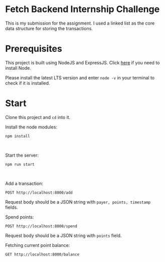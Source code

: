 # Fetch Backend Internship Challenge
This is my submission for the assignment. I used a linked list as the core data structure for storing the transactions.

# Prerequisites
This project is built using NodeJS and ExpressJS. Click [here](https://nodejs.org/en/download) if you need to install Node. 
<br>

Please install the latest LTS version and enter ```node -v``` in your terminal to check if it is installed.

# Start
Clone this project and ```cd``` into it. 
<br>

Install the node modules:
```
npm install
```
<br>

Start the server:
```
npm run start
```
<br>

Add a transaction:
```
POST http://localhost:8000/add
```
Request body should be a JSON string with ```payer, points, timestamp``` fields. 
<br>

Spend points:
```
POST http://localhost:8000/spend
```
Request body should be a JSON string with ```points``` field. 
<br>

Fetching current point balance:
```
GET http://localhost:8000/balance
```


